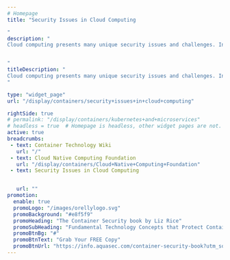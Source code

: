 ```yaml
---
# Homepage
title: "Security Issues in Cloud Computing

"
description: "
Cloud computing presents many unique security issues and challenges. In the cloud, data is stored with a third-party provider and accessed over the internet. This means visibility and control over that data is limited. It also raises the question of how it can be properly secured. It is imperative everyone understands their respective role and the security issues inherent in cloud computing. This page gathers resources about security issues in cloud computing and how to handle them.


"
titleDescription: "
Cloud computing presents many unique security issues and challenges. In the cloud, data is stored with a third-party provider and accessed over the internet. This means visibility and control over that data is limited. It also raises the question of how it can be properly secured. It is imperative everyone understands their respective role and the security issues inherent in cloud computing. This page gathers resources about security issues in cloud computing and how to handle them.
" 

type: "widget_page"
url: "/display/containers/security+issues+in+cloud+computing" 

rightSide: true 
# permalink: "/display/containers/kubernetes+and+microservices"
# headless = true  # Homepage is headless, other widget pages are not.
active: true
breadcrumbs:
 - text: Container Technology Wiki
   url: "/"
 - text: Cloud Native Computing Foundation
   url: "/display/containers/Cloud+Native+Computing+Foundation"
 - text: Security Issues in Cloud Computing


   url: ""
promotion:
  enable: true
  promoLogo: "/images/orellylogo.svg"
  promoBackground: "#e8f5f9"
  promoHeading: "The Container Security book by Liz Rice"
  promoSubHeading: "Fundamental Technology Concepts that Protect Containerized Applications"
  promoBtnBg: "#"
  promoBtnText: "Grab Your FREE Copy"
  promoBtnUrl: "https://info.aquasec.com/container-security-book?utm_source=wiki"
---
```


